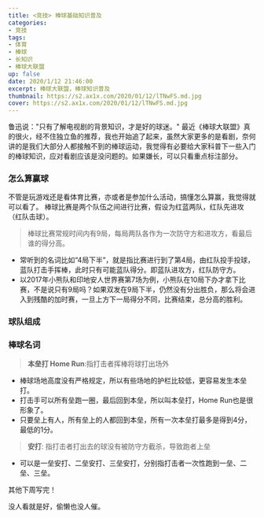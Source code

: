 ```yaml
---
title: <竞技> 棒球基础知识普及
categories:
- 竞技
tags: 
- 体育
- 棒球
- 长知识
- 棒球大联盟 
up: false
date: 2020/1/12 21:46:00
excerpt: 棒球大联盟，棒球知识普及
thumbnail: https://s2.ax1x.com/2020/01/12/lTNwFS.md.jpg
cover: https://s2.ax1x.com/2020/01/12/lTNwFS.md.jpg
---
```

鲁迅说："只有了解电视剧的背景知识，才是好的球迷。"
最近《棒球大联盟》真的很火，经不住独立鱼的推荐，我也开始追了起来，虽然大家更多的是看剧，奈何讲的是我们大部分人都接触不到的棒球运动，我觉得有必要给大家科普下一些入门的棒球知识，应对看剧应该是没问题的。如果嫌长，可以只看重点标注部分。

### 怎么算赢球
不管是玩游戏还是看体育比赛，亦或者是参加什么活动，搞懂怎么算赢，我觉得就可以看了。
棒球比赛是两个队伍之间进行比赛，假设为红蓝两队，红队先进攻（红队击球）。
> 棒球比赛常规时间内有9局，每局两队各作为一次防守方和进攻方，看最后谁的得分高。
* 常听到的名词比如“4局下半”，就是指比赛进行到了第4局，由红队投手投球，蓝队打击手挥棒，此时只有可能蓝队得分。即蓝队进攻方，红队防守方。
* 以2017年小熊队和印地安人世界赛第7场为例，小熊队在10局下办才拿下比赛，不是说只有9局吗？如果双发在9局下半，仍然没有分出胜负，那么将会进入到残酷的加时赛，一旦上方下一局得分不同，比赛结束，总分高的胜利。

### 球队组成


### 棒球名词
> **本垒打 Home Run**:指打击者挥棒将球打出场外
* 棒球场地高度没有严格规定，所以有些场地的护栏比较低，更容易发生本垒打。
* 打击手可以所有垒跑一圈，最后回到本垒，所以叫本垒打，Home Run也是很形象了。
* 只要垒上有人，所有垒上的人都回到本垒，所有一次本垒打最多是得到4分，最低的1分。
> **安打**: 指打击者打出去的球没有被防守方截杀，导致跑者上垒
* 可以是一垒安打、二垒安打、三垒安打，分别指打击者一次性跑到一垒、二垒、三垒。


其他下周写完！

没人看就是好，偷懒也没人催。